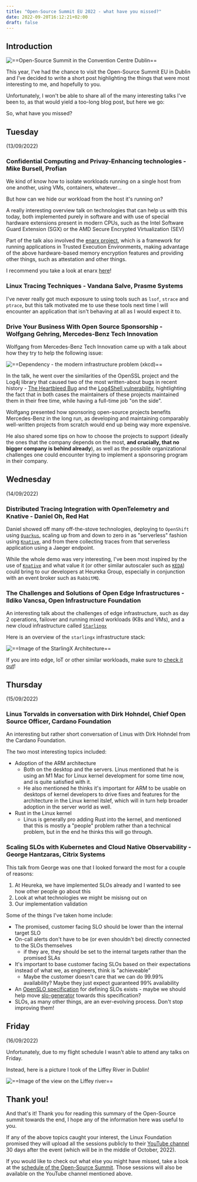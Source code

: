 ```yaml
---
title: "Open-Source Summit EU 2022 - what have you missed?"
date: 2022-09-20T16:12:21+02:00
draft: false
---
```


## Introduction

![==Open-Source Summit in the Convention Centre Dublin==](../../images/ossummiteu2022/ossummit-convention-center.jpeg)

This year, I've had the chance to visit the Open-Source Summit EU in Dublin and I've decided to write a short post highlighting the things that were most interesting to me, and hopefully to you.

Unfortunately, I won't be able to share all of the many interesting talks I've been to, as that would yield a too-long blog post, but here we go:

So, what have you missed?

## Tuesday

(13/09/2022)

### Confidential Computing and Privay-Enhancing technologies - Mike Bursell, Profian

We kind of know how to isolate workloads running on a single host from one another, using VMs, containers, whatever...

But how can we hide our workload from the host it's running on?

A really interesting overview talk on technologies that can help us with this today, both implemented purely in software and with use of special hardware extensions present in modern CPUs, such as the Intel Software Guard Extension (SGX) or the AMD Secure Encrypted Virtualization (SEV)

Part of the talk also involved the [enarx project](https://enarx.dev/), which is a framework for running applications in Trusted Execution Environments, making advantage of the above hardware-based memory encryption features and providing other things, such as attestation and other things.

I recommend you take a look at enarx [here](https://enarx.dev/docs/Start/Enarx)!

### Linux Tracing Techniques - Vandana Salve, Prasme Systems

I've never really got much exposure to using tools such as `lsof`, `strace` and `ptrace`, but this talk motivated me to use these tools next time I will encounter an application that isn't behaving at all as I would expect it to.

### Drive Your Business With Open Source Sponsorship - Wolfgang Gehring, Mercedes-Benz Tech Innovation

Wolfgang from Mercedes-Benz Tech Innovation came up with a talk about how they try to help the following issue:

![==Dependency - the modern infrastructure problem (xkcd)==](https://imgs.xkcd.com/comics/dependency.png)

In the talk, he went over the similarities of the OpenSSL project and the Log4j library that caused two of the most written-about bugs in recent history - [The Heartbleed Bug](https://heartbleed.com/) and the [Log4Shell vulnerability](https://en.wikipedia.org/wiki/Log4Shell), hightlighting the fact that in both cases the maintainers of these projects maintained them in their free time, while having a full-time job "on the side".

Wolfgang presented how sponsoring open-source projects benefits Mercedes-Benz in the long run, as developing and maintaining comparably well-written projects from scratch would end up being way more expensive.

He also shared some tips on how to choose the projects to support (ideally the ones that the company depends on the most, **and crucially, that no bigger company is behind already**), as well as the possible organizational challenges one could encounter trying to implement a sponsoring program in their company.

## Wednesday

(14/09/2022)

### Distributed Tracing Integration with OpenTelemetry and Knative - Daniel Oh, Red Hat

Daniel showed off many off-the-stove technologies, deploying to `OpenShift` using [`Quarkus`](https://quarkus.io), scaling up from and down to zero in as "serverless" fashion using [`Knative`](https://knative.dev/docs/), and from there collecting traces from that serverless application using a Jaeger endpoint.

While the whole demo was very interesting, I've been most inspired by the use of [`Knative`](https://knative.dev/docs/) and what value it (or other similar autoscaler such as [`KEDA`](https://keda.sh/)) could bring to our developers at Heureka Group, especially in conjunction with an event broker such as `RabbitMQ`.

### The Challenges and Solutions of Open Edge Infrastructures - Ildiko Vancsa, Open Infrastructure Foundation

An interesting talk about the challenges of edge infrastructure, such as day 2 operations, failover and running mixed workloads (K8s and VMs), and a new cloud infrastructure called [`Starlingx`](https://www.starlingx.io/)

Here is an overview of the `starlingx` infrastructure stack:

![==Image of the StarlingX Architecture==](../../images/ossummiteu2022/starlingx.jpg)

If you are into edge, IoT or other similar workloads, make sure to [check it out](https://www.starlingx.io/)!

## Thursday

(15/09/2022)

### Linus Torvalds in conversation with Dirk Hohndel, Chief Open Source Officer, Cardano Foundation

An interesting but rather short conversation of Linus with Dirk Hohndel from the Cardano Foundation.

The two most interesting topics included:

- Adoption of the ARM architecture
    - Both on the desktop and the servers. Linus mentioned that he is using an M1 Mac for Linux kernel development for some time now, and is quite satisfied with it.
    - He also mentioned he thinks it's important for ARM to be usable on desktops of kernel developers to drive fixes and features for the architecture in the Linux kernel itslef, which will in turn help broader adoption in the server world as well.
- Rust in the Linux kernel
    - Linus is generally pro adding Rust into the kernel, and mentioned that this is mostly a "people" problem rather than a technical problem, but in the end he thinks this will go through.

### Scaling SLOs with Kubernetes and Cloud Native Observability - George Hantzaras, Citrix Systems

This talk from George was one that I looked forward the most for a couple of reasons:

1. At Heureka, we have implemented SLOs already and I wanted to see how other people go about this
2. Look at what technologies we might be misisng out on
3. Our implementation validation

Some of the things I've taken home include:

- The promised, customer facing SLO should be lower than the internal target SLO
- On-call alerts don't have to be (or even shouldn't be) directly connected to the SLOs themselves
    - if they are, they should be set to the internal targets rather than the promised SLAs
- It's important to base customer facing SLOs based on their expectations instead of what we, as engineers, think is "achieveable"
    - Maybe the customer doesn't care that we can do 99.99% availability? Maybe they just expect guaranteed 99% availability
- An [OpenSLO specification](https://github.com/openslo/openslo) for defining SLOs exists - maybe we should help move [slo-generator](https://github.com/google/slo-generator) towards this specification?
- SLOs, as many other things, are an ever-evolving process. Don't stop improving them!

## Friday

(16/09/2022)

Unfortunately, due to my flight schedule I wasn't able to attend any talks on Friday.

Instead, here is a picture I took of the Liffey River in Dublin!

![==Image of the view on the Liffey river==](../../images/ossummiteu2022/dublin-riverview.jpg)

## Thank you!

And that's it! Thank you for reading this summary of the Open-Source summit towards the end, I hope any of the information here was useful to you.

If any of the above topics caught your interest, the Linux Foundation promised they will upload all the sessions publicly to their [YouTube channel](https://www.youtube.com/user/TheLinuxFoundation) 30 days after the event (which will be in the middle of October, 2022).

If you would like to check out what else you might have missed, take a look at the [schedule of the Open-Source Summit](https://events.linuxfoundation.org/open-source-summit-europe/program/schedule). Those sessions will also be available on the YouTube channel mentioned above.
